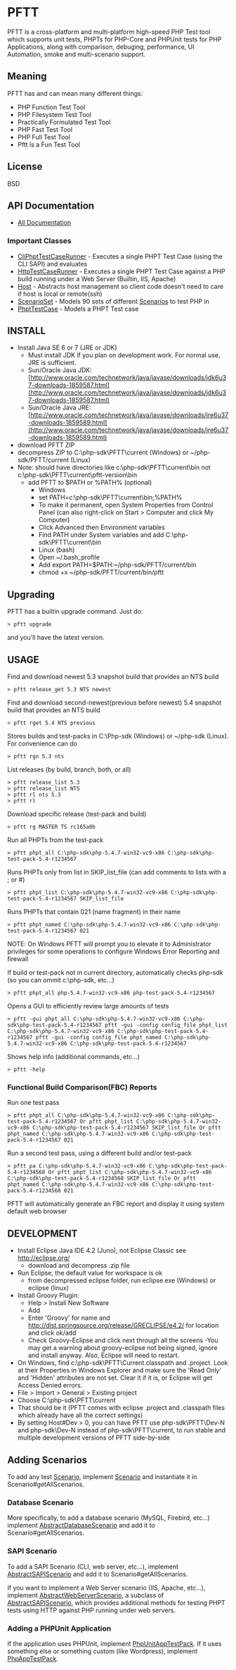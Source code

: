 # PFTT

PFTT is a cross-platform and multi-platform high-speed PHP Test tool which supports unit tests, PHPTs for PHP-Core and
PHPUnit tests for PHP Applications, along with comparison, debuging, performance, UI Automation, smoke and multi-scenario support. 

## Meaning 
PFTT has and can mean many different things:
 - PHP Function Test Tool
 - PHP Filesystem Test Tool
 - Practically Formulated Test Tool
 - PHP Fast Test Tool
 - PHP Full Test Tool
 - Pftt is a Fun Test Tool

## License

BSD

## API Documentation

 - [All Documentation](doc/apidoc/index.html)

### Important Classes

 - [CliPhptTestCaseRunner](doc/apidoc/com/mostc/pftt/runner/CliPhptTestCaseRunner.html) - Executes a single PHPT Test Case (using the CLI SAPI) and evaluates
 - [HttpTestCaseRunner](doc/apidoc/com/mostc/pftt/runner/HttpTestCaseRunner.html) - Executes a single PHPT Test Case against a PHP build running under a Web Server (Builtin, IIS, Apache)
 - [Host](doc/apidoc/com/mostc/pftt/host/Host.html) - Abstracts host management so client code doesn't need to care if host is local or remote(ssh)
 - [ScenarioSet](doc/apidoc/com/mostc/pftt/scenario/ScenarioSet.html) - Models 90 sets of different [Scenarios](apidoc/com/mostc/pftt/scenario/Scenario.html) to test PHP in
 - [PhptTestCase](doc/apidoc/com/mostc/pftt/model/phpt/PhptTestCase.html) - Models a PHPT Test case

## INSTALL

 - Install Java SE 6 or 7 (JRE or JDK)
   - Must install JDK if you plan on development work. For normal use, JRE is sufficient.</li>
   - Sun/Oracle Java JDK: [http://www.oracle.com/technetwork/java/javase/downloads/jdk6u37-downloads-1859587.html](http://www.oracle.com/technetwork/java/javase/downloads/jdk6u37-downloads-1859587.html)
   - Sun/Oracle Java JRE: [http://www.oracle.com/technetwork/java/javase/downloads/jre6u37-downloads-1859589.html](http://www.oracle.com/technetwork/java/javase/downloads/jre6u37-downloads-1859589.html)
 - download PFTT ZIP
 - decompress ZIP to C:\php-sdk\PFTT\current (Windows) or ~/php-sdk/PFTT/current (Linux)
 - Note: should have directories like c:\php-sdk\PFTT\current\bin not c:\php-sdk\PFTT\current\pftt-version\bin
   - add PFTT to $PATH or %PATH% (optional)
     - Windows
     - set PATH=c:\php-sdk\PFTT\current\bin;%PATH%
     - To make it permanent, open System Properties from Control Panel (can also right-click on Start > Computer and click My Computer)
     - Click Advanced then Environment variables
     - Find PATH under System variables and add C:\php-sdk\PFTT\current\bin
     - Linux (bash)
     - Open ~/.bash_profile
     - Add export PATH=$PATH:~/php-sdk/PFTT/current/bin
     - chmod +x ~/php-sdk/PFTT/current/bin/pftt

## Upgrading

PFTT has a builtin upgrade command. Just do:

	> pftt upgrade
	
and you'll have the latest version.

## USAGE

Find and download newest 5.3 snapshot build that provides an NTS build

	> pftt release_get 5.3 NTS newest
	
Find and download second-newest(previous before newest) 5.4 snapshot build that provides an NTS build

	> pftt rget 5.4 NTS previous

Stores builds and test-packs in C:\Php-sdk (Windows) or ~/php-sdk (Linux).
For convenience can do

	> pftt rgn 5.3 nts
	
List releases (by build, branch, both, or all)

	> pftt release_list 5.3
	> pftt release_list NTS
	> pftt rl nts 5.3
	> pftt rl
	
Download specific release (test-pack and build)

	> pftt rg MASTER TS rc165a0b

Run all PHPTs from the test-pack

    > pftt phpt_all C:\php-sdk\php-5.4.7-win32-vc9-x86 C:\php-sdk\php-test-pack-5.4-r1234567

Runs PHPTs only from list in SKIP_list_file (can add comments to lists with a ; or #)

    > pftt phpt_list C:\php-sdk\php-5.4.7-win32-vc9-x86 C:\php-sdk\php-test-pack-5.4-r1234567 SKIP_list_file

Runs PHPTs that contain 021 (name fragment) in their name

    > pftt phpt_named C:\php-sdk\php-5.4.7-win32-vc9-x86 C:\php-sdk\php-test-pack-5.4-r1234567 021

NOTE: On Windows PFTT will prompt you to elevate it to Administrator privileges for some operations to configure Windows Error Reporting and firewall

If build or test-pack not in current directory, automatically checks php-sdk (so you can ommit c:\php-sdk, etc...)

    > pftt phpt_all php-5.4.7-win32-vc9-x86 php-test-pack-5.4-r1234567

Opens a GUI to efficiently review large amounts of tests

    > pftt -gui phpt_all C:\php-sdk\php-5.4.7-win32-vc9-x86 C:\php-sdk\php-test-pack-5.4-r1234567 pftt -gui -config config_file phpt_list C:\php-sdk\php-5.4.7-win32-vc9-x86 C:\php-sdk\php-test-pack-5.4-r1234567 pftt -gui -config config_file phpt_named C:\php-sdk\php-5.4.7-win32-vc9-x86 C:\php-sdk\php-test-pack-5.4-r1234567

Shows help info (additional commands, etc...)

    > pftt -help

### Functional Build Comparison(FBC) Reports

Run one test pass

    > pftt phpt_all C:\php-sdk\php-5.4.7-win32-vc9-x86 C:\php-sdk\php-test-pack-5.4-r1234567 Or pftt phpt_list C:\php-sdk\php-5.4.7-win32-vc9-x86 C:\php-sdk\php-test-pack-5.4-r1234567 SKIP_list_file Or pftt phpt_named C:\php-sdk\php-5.4.7-win32-vc9-x86 C:\php-sdk\php-test-pack-5.4-r1234567 021

Run a second test pass, using a different build and/or test-pack

    > pftt pa C:\php-sdk\php-5.4.7-win32-vc9-x86 C:\php-sdk\php-test-pack-5.4-r1234568 Or pftt phpt_list C:\php-sdk\php-5.4.7-win32-vc9-x86 C:\php-sdk\php-test-pack-5.4-r1234568 SKIP_list_file Or pftt phpt_named C:\php-sdk\php-5.4.7-win32-vc9-x86 C:\php-sdk\php-test-pack-5.4-r1234568 021

PFTT will automatically generate an FBC report and display it using system default web browser

## DEVELOPMENT

 - Install Eclipse Java IDE 4.2 (Juno), not Eclipse Classic see http://eclipse.org/
   - download and decompress .zip file 
 - Run Eclipse, the default value for workspace is ok
   - from decompressed eclipse folder, run eclipse.exe (Windows) or eclipse (linux)
 - Install Groovy Plugin:
   - Help > Install New Software
   - Add
   - Enter 'Groovy' for name and http://dist.springsource.org/release/GRECLIPSE/e4.2/ for location and click ok/add
   - Check Groovy-Eclipse and click next through all the screens
     -You may get a warning about groovy-eclipse not being signed, ignore and install anyway. Also, Eclipse will need to restart.
 - On Windows, find c:\php-sdk\PFTT\Current\.classpath and .project. Look at their Properties in Windows Explorer and make sure the 'Read Only' and 'Hidden' attributes are not set. Clear it if it is, or Eclipse will get Access Denied errors.
 - File > Import > General > Existing project
 - Choose C:\php-sdk\PFTT\current
 - That should be it (PFTT comes with eclipse .project and .classpath files which already have all the correct settings)
 - By setting Host#Dev > 0, you can have PFTT use php-sdk\PFTT\Dev-N and php-sdk\Dev-N instead of php-sdk\PFTT\current, to run stable and multiple development versions of PFTT side-by-side 

## Adding Scenarios

To add any test [Scenario](doc/apidoc/com/mostc/pftt/scenario/Scenario.html), implement [Scenario](doc/apidoc/com/mostc/pftt/scenario/Scenario.html) and instantiate it in Scenario#getAllScenarios.

### Database Scenario

More specifically, to add a database scenario (MySQL, Firebird, etc...) implement [AbstractDatabaseScenario](doc/apidoc/com/mostc/pftt/scenario/AbstractDatabaseScenario.html) and add it to Scenario#getAllScenarios.

### SAPI Scenario

To add a SAPI Scenario (CLI, web server, etc...), implement [AbstractSAPIScenario](doc/apidoc/com/mostc/pftt/scenario/AbstractSAPIScenario.html) and add it to Scenario#getAllScenarios.

If you want to implement a Web Server scenario (IIS, Apache, etc...), implement [AbstractWebServerScenario](doc/apidoc/com/mostc/pftt/scenario/AbstractWebServerScenario.html), a subclass of [AbstractSAPIScenario](doc/apidoc/com/mostc/pftt/scenario/AbstractSAPIScenario.html), which provides additional methods for testing PHPT tests using HTTP against PHP running under web servers.

### Adding a PHPUnit Application

If the application uses PHPUnit, implement [PhpUnitAppTestPack](doc/apidoc/com/mostc/pftt/model/app/PhpUnitAppTestPack.html). If it uses something else or something custom (like Wordpress), implement [PhpAppTestPack](doc/apidoc/com/mostc/pftt/model/app/PhpAppTestPack.html).
